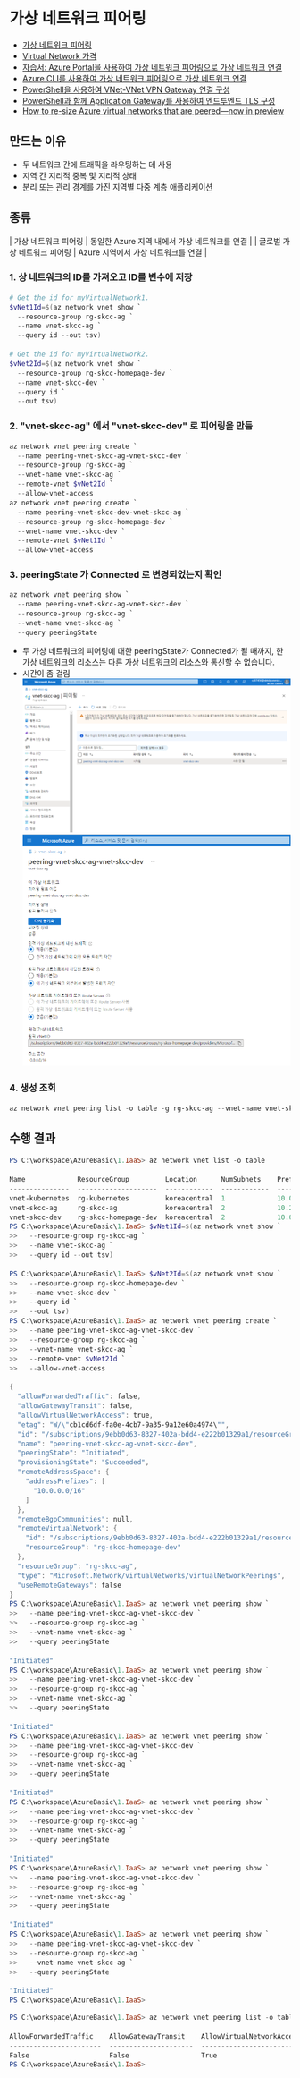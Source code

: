 # 가상 네트워크 피어링
* [가상 네트워크 피어링](https://docs.microsoft.com/ko-kr/azure/virtual-network/virtual-network-peering-overview)
* [Virtual Network 가격](https://azure.microsoft.com/ko-kr/pricing/details/virtual-network/)
* [자습서: Azure Portal을 사용하여 가상 네트워크 피어링으로 가상 네트워크 연결](https://docs.microsoft.com/ko-kr/azure/virtual-network/tutorial-connect-virtual-networks-portal)  
* [Azure CLI를 사용하여 가상 네트워크 피어링으로 가상 네트워크 연결](https://docs.microsoft.com/ko-kr/azure/virtual-network/tutorial-connect-virtual-networks-cli)
* [PowerShell을 사용하여 VNet-VNet VPN Gateway 연결 구성](https://docs.microsoft.com/ko-kr/azure/vpn-gateway/vpn-gateway-vnet-vnet-rm-ps)
* [PowerShell과 함께 Application Gateway를 사용하여 엔드투엔드 TLS 구성](https://github.com/MicrosoftDocs/azure-docs.ko-kr/blob/master/articles/application-gateway/application-gateway-end-to-end-ssl-powershell.md)  
* [How to re-size Azure virtual networks that are peered—now in preview](https://azure.microsoft.com/ko-kr/blog/how-to-resize-azure-virtual-networks-that-are-peered-now-in-preview/)

## 만드는 이유
- 두 네트워크 간에 트래픽을 라우팅하는 데 사용
- 지역 간 지리적 중복 및 지리적 상태
- 분리 또는 관리 경계를 가진 지역별 다중 계층 애플리케이션


## 종류
| 가상 네트워크 피어링 | 동일한 Azure 지역 내에서 가상 네트워크를 연결 |
| 글로벌 가상 네트워크 피어링 | Azure 지역에서 가상 네트워크를 연결 |

### 1. 상 네트워크의 ID를 가져오고 ID를 변수에 저장
```powershell
# Get the id for myVirtualNetwork1.
$vNet1Id=$(az network vnet show `
  --resource-group rg-skcc-ag `
  --name vnet-skcc-ag `
  --query id --out tsv)

# Get the id for myVirtualNetwork2.
$vNet2Id=$(az network vnet show `
  --resource-group rg-skcc-homepage-dev `
  --name vnet-skcc-dev `
  --query id `
  --out tsv)
```

### 2. "vnet-skcc-ag" 에서 "vnet-skcc-dev" 로 피어링을 만듬
```powershell
az network vnet peering create `
  --name peering-vnet-skcc-ag-vnet-skcc-dev `
  --resource-group rg-skcc-ag `
  --vnet-name vnet-skcc-ag `
  --remote-vnet $vNet2Id `
  --allow-vnet-access
az network vnet peering create `
  --name peering-vnet-skcc-dev-vnet-skcc-ag `
  --resource-group rg-skcc-homepage-dev `
  --vnet-name vnet-skcc-dev `
  --remote-vnet $vNet1Id `
  --allow-vnet-access
```

### 3. peeringState 가 Connected 로 변경되었는지 확인
```powershell
az network vnet peering show `
  --name peering-vnet-skcc-ag-vnet-skcc-dev `
  --resource-group rg-skcc-ag `
  --vnet-name vnet-skcc-ag `
  --query peeringState
```
- 두 가상 네트워크의 피어링에 대한 peeringState가 Connected가 될 때까지, 한 가상 네트워크의 리소스는 다른 가상 네트워크의 리소스와 통신할 수 없습니다.
- 시간이 좀 걸림
![vnet-skcc-ag-peering.png](./img/vnet-skcc-ag-peering.png)  
![peering-vnet-skcc-ag-vnet-skcc-dev.png](./img/peering-vnet-skcc-ag-vnet-skcc-dev.png)

### 4. 생성 조회
```powershell
az network vnet peering list -o table -g rg-skcc-ag --vnet-name vnet-skcc-ag
```

## 수행 결과
```powershell
PS C:\workspace\AzureBasic\1.IaaS> az network vnet list -o table    
                                                
Name             ResourceGroup         Location      NumSubnets    Prefixes      DnsServers    DDOSProtection
---------------  --------------------  ------------  ------------  ------------  ------------  ----------------
vnet-kubernetes  rg-kubernetes         koreacentral  1             10.0.0.0/16                 False
vnet-skcc-ag     rg-skcc-ag            koreacentral  2             10.21.0.0/16                False
vnet-skcc-dev    rg-skcc-homepage-dev  koreacentral  2             10.0.0.0/16                 False
PS C:\workspace\AzureBasic\1.IaaS> $vNet1Id=$(az network vnet show `
>>   --resource-group rg-skcc-ag `
>>   --name vnet-skcc-ag `
>>   --query id --out tsv)

PS C:\workspace\AzureBasic\1.IaaS> $vNet2Id=$(az network vnet show `
>>   --resource-group rg-skcc-homepage-dev `
>>   --name vnet-skcc-dev `
>>   --query id `
>>   --out tsv)
PS C:\workspace\AzureBasic\1.IaaS> az network vnet peering create `
>>   --name peering-vnet-skcc-ag-vnet-skcc-dev `
>>   --resource-group rg-skcc-ag `
>>   --vnet-name vnet-skcc-ag `
>>   --remote-vnet $vNet2Id `
>>   --allow-vnet-access

{
  "allowForwardedTraffic": false,
  "allowGatewayTransit": false,
  "allowVirtualNetworkAccess": true,
  "etag": "W/\"cb1cd6df-fa0e-4cb7-9a35-9a12e60a4974\"",
  "id": "/subscriptions/9ebb0d63-8327-402a-bdd4-e222b01329a1/resourceGroups/rg-skcc-ag/providers/Microsoft.Network/virtualNetworks/vnet-skcc-ag/virtualNetworkPeerings/peering-vnet-skcc-ag-vnet-skcc-dev",
  "name": "peering-vnet-skcc-ag-vnet-skcc-dev",
  "peeringState": "Initiated",
  "provisioningState": "Succeeded",
  "remoteAddressSpace": {
    "addressPrefixes": [
      "10.0.0.0/16"
    ]
  },
  "remoteBgpCommunities": null,
  "remoteVirtualNetwork": {
    "id": "/subscriptions/9ebb0d63-8327-402a-bdd4-e222b01329a1/resourceGroups/rg-skcc-homepage-dev/providers/Microsoft.Network/virtualNetworks/vnet-skcc-dev",
    "resourceGroup": "rg-skcc-homepage-dev"
  },
  "resourceGroup": "rg-skcc-ag",
  "type": "Microsoft.Network/virtualNetworks/virtualNetworkPeerings",
  "useRemoteGateways": false
}
PS C:\workspace\AzureBasic\1.IaaS> az network vnet peering show `
>>   --name peering-vnet-skcc-ag-vnet-skcc-dev `
>>   --resource-group rg-skcc-ag `
>>   --vnet-name vnet-skcc-ag `
>>   --query peeringState

"Initiated"
PS C:\workspace\AzureBasic\1.IaaS> az network vnet peering show `
>>   --name peering-vnet-skcc-ag-vnet-skcc-dev `
>>   --resource-group rg-skcc-ag `
>>   --vnet-name vnet-skcc-ag `
>>   --query peeringState

"Initiated"
PS C:\workspace\AzureBasic\1.IaaS> az network vnet peering show `
>>   --name peering-vnet-skcc-ag-vnet-skcc-dev `
>>   --resource-group rg-skcc-ag `
>>   --vnet-name vnet-skcc-ag `
>>   --query peeringState

"Initiated"
PS C:\workspace\AzureBasic\1.IaaS> az network vnet peering show `
>>   --name peering-vnet-skcc-ag-vnet-skcc-dev `
>>   --resource-group rg-skcc-ag `
>>   --vnet-name vnet-skcc-ag `
>>   --query peeringState

"Initiated"
PS C:\workspace\AzureBasic\1.IaaS> az network vnet peering show `
>>   --name peering-vnet-skcc-ag-vnet-skcc-dev `
>>   --resource-group rg-skcc-ag `
>>   --vnet-name vnet-skcc-ag `
>>   --query peeringState

"Initiated"
PS C:\workspace\AzureBasic\1.IaaS> az network vnet peering show `
>>   --name peering-vnet-skcc-ag-vnet-skcc-dev `
>>   --resource-group rg-skcc-ag `
>>   --vnet-name vnet-skcc-ag `
>>   --query peeringState

"Initiated"
PS C:\workspace\AzureBasic\1.IaaS> 
```

```powershell
PS C:\workspace\AzureBasic\1.IaaS> az network vnet peering list -o table -g rg-skcc-ag --vnet-name vnet-skcc-ag

AllowForwardedTraffic    AllowGatewayTransit    AllowVirtualNetworkAccess    Name                                PeeringState    ProvisioningState    ResourceGroup    UseRemoteGateways
-----------------------  ---------------------  ---------------------------  ----------------------------------  --------------  -------------------  ---------------  -------------------     
False                    False                  True                         peering-vnet-skcc-ag-vnet-skcc-dev  Initiated       Succeeded            rg-skcc-ag       False
PS C:\workspace\AzureBasic\1.IaaS> 
```
